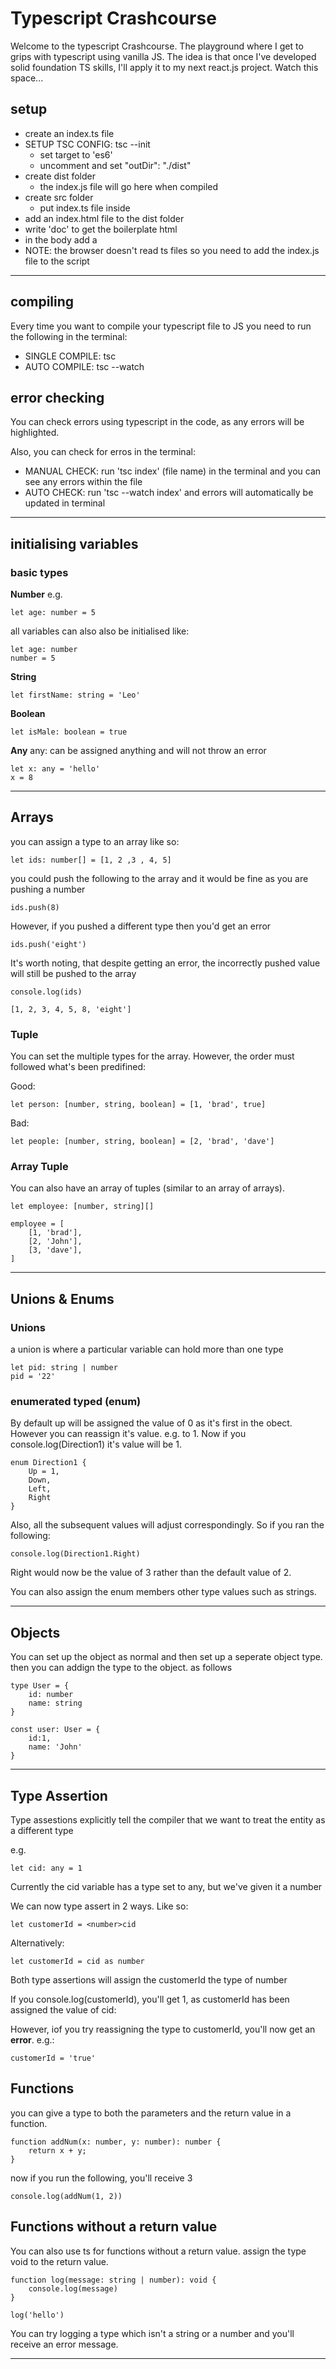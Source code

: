 # Typescript Crashcourse

Welcome to the typescript Crashcourse. The playground where I get to grips with typescript using vanilla JS. The idea is that once I've developed solid foundation TS skills, I'll apply it to my next react.js project. Watch this space...

## setup

- create an index.ts file
- SETUP TSC CONFIG: tsc --init
  - set target to 'es6'
  - uncomment and set  "outDir": "./dist" 
- create dist folder
  - the index.js file will go here when compiled
- create src folder
  - put index.ts file inside
- add an index.html file to the dist folder
 - write 'doc' to get the boilerplate html
 - in the body add a <script src="index.js"></script>
 - NOTE: the browser doesn't read ts files so you need to add the index.js file to the script

---

## compiling

Every time you want to compile your typescript file to JS you need to run the following in the terminal:

- SINGLE COMPILE: tsc
- AUTO COMPILE: tsc --watch

## error checking

  You can check errors using typescript in the code, as any errors will be highlighted.

  Also, you can check for erros in the terminal:
- MANUAL CHECK: run 'tsc index' (file name) in the terminal and you can see any errors within the file
- AUTO CHECK:  run 'tsc --watch index' and errors will automatically be updated in terminal

---

## initialising variables

### basic types

**Number**
e.g.
```
let age: number = 5
```
all variables can also also be initialised like:
```
let age: number
number = 5
```
**String**
```
let firstName: string = 'Leo'
```
**Boolean**
```
let isMale: boolean = true
```
**Any**
any: can be assigned anything and will not throw an error

```
let x: any = 'hello' 
x = 8
```
---

## Arrays

you can assign a type to an array like so:

```
let ids: number[] = [1, 2 ,3 , 4, 5]
```
you could push the following to the array and it would be fine as you are pushing a number
```
ids.push(8)
```
However, if you pushed a different type then you'd get an error
```
ids.push('eight')
```

It's worth noting, that despite getting an error, the incorrectly pushed value will still be pushed to the array
```
console.log(ids)
```
```
[1, 2, 3, 4, 5, 8, 'eight']
```

### Tuple

You can set the multiple types for the array. However, the order must followed what's been predifined:

Good:
```
let person: [number, string, boolean] = [1, 'brad', true]
```
Bad:
```
let people: [number, string, boolean] = [2, 'brad', 'dave']
```

### Array Tuple

You can also have an array of tuples (similar to an array of arrays).

```
let employee: [number, string][]

employee = [
    [1, 'brad'],
    [2, 'John'],
    [3, 'dave'],
]
```
---

## Unions & Enums

### Unions

a union is where a particular variable can hold more than one type

```
let pid: string | number
pid = '22'

```
### enumerated typed (enum)

By default up will be assigned the value of 0 as it's  first in the obect. However you can reassign it's value. e.g. to 1. Now if you console.log(Direction1) it's value will be 1. 

```
enum Direction1 {
    Up = 1,
    Down,
    Left,
    Right
}
```
Also, all the subsequent values will adjust correspondingly. So if you ran the following:

```
console.log(Direction1.Right)
```
Right would now be the value of 3 rather than the default value of 2.

You can also assign the enum members other type values such as strings.

---

## Objects

You can set up the object as normal and then set up a seperate object type. then you can addign the type to the object. as follows

```
type User = {
    id: number
    name: string
}

const user: User = {
    id:1,
    name: 'John'
}
```
 ---

## Type Assertion
Type assestions explicitly tell the compiler that we want to treat the entity as a different type

e.g.
```
let cid: any = 1
```
Currently the cid variable has a type set to any, but we've given it a number

We can now type assert in 2 ways. Like so:
```
let customerId = <number>cid
```
Alternatively:
```
let customerId = cid as number
```

Both type assertions will assign the customerId the type of number

If you console.log(customerId), you'll get 1, as customerId has been assigned the value of cid:


However, iof you try reassigning the type to customerId, you'll now get an **error**. e.g.:
```
customerId = 'true'
```

## Functions
you can give a type to both the parameters and the return value in a function.

```
function addNum(x: number, y: number): number {
    return x + y;
}
```
now if you run the following, you'll receive 3
```
console.log(addNum(1, 2))
```

## Functions without a return value
You can also use ts for functions without a return value.  assign the type void to the return value.

```
function log(message: string | number): void {
    console.log(message)
}

log('hello')
```
You can try logging a type which isn't a string or a number and you'll receive an error message.

---

